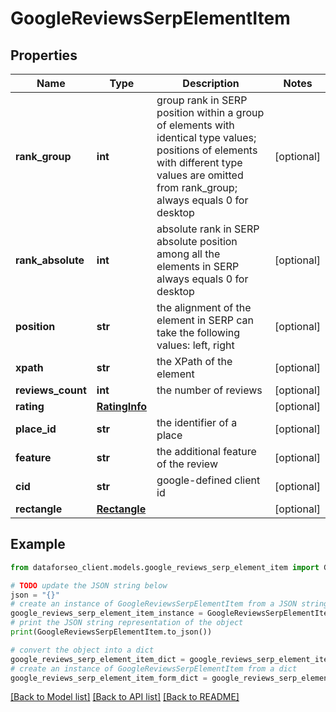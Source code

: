 # GoogleReviewsSerpElementItem


## Properties

Name | Type | Description | Notes
------------ | ------------- | ------------- | -------------
**rank_group** | **int** | group rank in SERP position within a group of elements with identical type values; positions of elements with different type values are omitted from rank_group; always equals 0 for desktop | [optional] 
**rank_absolute** | **int** | absolute rank in SERP absolute position among all the elements in SERP always equals 0 for desktop | [optional] 
**position** | **str** | the alignment of the element in SERP can take the following values: left, right | [optional] 
**xpath** | **str** | the XPath of the element | [optional] 
**reviews_count** | **int** | the number of reviews | [optional] 
**rating** | [**RatingInfo**](RatingInfo.md) |  | [optional] 
**place_id** | **str** | the identifier of a place | [optional] 
**feature** | **str** | the additional feature of the review | [optional] 
**cid** | **str** | google-defined client id | [optional] 
**rectangle** | [**Rectangle**](Rectangle.md) |  | [optional] 

## Example

```python
from dataforseo_client.models.google_reviews_serp_element_item import GoogleReviewsSerpElementItem

# TODO update the JSON string below
json = "{}"
# create an instance of GoogleReviewsSerpElementItem from a JSON string
google_reviews_serp_element_item_instance = GoogleReviewsSerpElementItem.from_json(json)
# print the JSON string representation of the object
print(GoogleReviewsSerpElementItem.to_json())

# convert the object into a dict
google_reviews_serp_element_item_dict = google_reviews_serp_element_item_instance.to_dict()
# create an instance of GoogleReviewsSerpElementItem from a dict
google_reviews_serp_element_item_form_dict = google_reviews_serp_element_item.from_dict(google_reviews_serp_element_item_dict)
```
[[Back to Model list]](../README.md#documentation-for-models) [[Back to API list]](../README.md#documentation-for-api-endpoints) [[Back to README]](../README.md)


